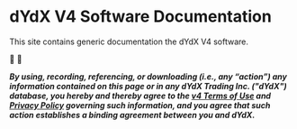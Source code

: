 # dYdX V4 Software Documentation

This site contains generic documentation the dYdX V4 software.

🦔 💜

***By using, recording, referencing, or downloading (i.e., any “action”) any information contained on this page or in any dYdX Trading Inc. ("dYdX") database, you hereby and thereby agree to the [v4 Terms of Use](https://dydx.exchange/v4-terms) and [Privacy Policy](https://dydx.exchange/privacy) governing such information, and you agree that such action establishes a binding agreement between you and dYdX.***
